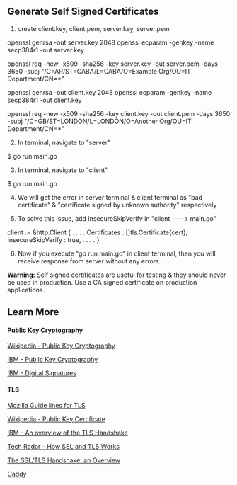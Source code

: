 

## Generate Self Signed Certificates

1. create client.key, client.pem, server.key, server.pem

openssl genrsa -out server.key 2048
openssl ecparam -genkey -name secp384r1 -out server.key

openssl req -new -x509 -sha256 -key server.key -out server.pem -days 3650 -subj "/C=AR/ST=CABA/L=CABA/O=Example Org/OU=IT Department/CN=*"

openssl genrsa -out client.key 2048
openssl ecparam -genkey -name secp384r1 -out client.key

openssl req -new -x509 -sha256 -key client.key -out client.pem -days 3650 -subj "/C=GB/ST=LONDON/L=LONDON/O=Another Org/OU=IT Department/CN=*"




2. In terminal, navigate to "server"

$ go run main.go




3. In terminal, navigate to "client"

$ go run main.go



4. We will get the error in server terminal & client terminal as "bad certificate" & "certificate signed by unknown authority" respectively



5. To solve this issue, add InsecureSkipVerify in "client ---> main.go"

client := &http.Client {
.
.
.
.
Certificates : []tls.Certificate{cert},
InsecureSkipVerify : true,
.
.
.
.
}



6. Now if you execute "go run main.go" in client terminal, then you will receive response from server without any errors.




**Warning:** Self signed certificates are useful for testing & they should never be used in production. Use a CA signed certificate on production applications.


## Learn More

#### Public Key Cryptography

[Wikipedia - Public Key Cryptography](https://en.wikipedia.org/wiki/Public-key_cryptography)

[IBM - Public Key Cryptography](https://www.ibm.com/support/knowledgecenter/en/SSB23S_1.1.0.13/gtps7/s7pkey.html)

[IBM - Digital Signatures](https://www.ibm.com/support/knowledgecenter/SSB23S_1.1.0.13/gtps7/s7dsign.html)

#### TLS

[Mozilla Guide lines for TLS](https://wiki.mozilla.org/Security/Server_Side_TLS)

[Wikipedia - Public Key Certificate](https://en.wikipedia.org/wiki/Public_key_certificate)

[IBM - An overview of the TLS Handshake](https://www.ibm.com/support/knowledgecenter/en/SSFKSJ_7.1.0/com.ibm.mq.doc/sy10660_.htm)

[Tech Radar - How SSL and TLS Works](https://www.techradar.com/news/software/how-ssl-and-tls-works-1047412)

[The SSL/TLS Handshake: an Overview](https://www.ssl.com/article/ssl-tls-handshake-overview/)

[Caddy](https://caddyserver.com/)
